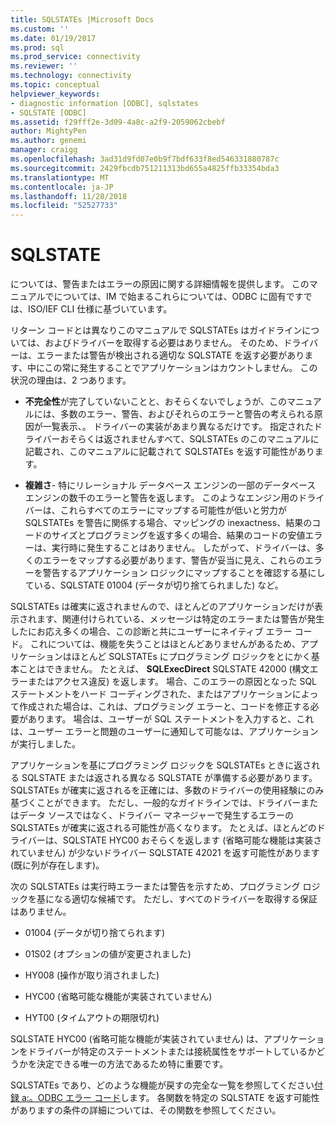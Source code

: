 ```yaml
---
title: SQLSTATEs |Microsoft Docs
ms.custom: ''
ms.date: 01/19/2017
ms.prod: sql
ms.prod_service: connectivity
ms.reviewer: ''
ms.technology: connectivity
ms.topic: conceptual
helpviewer_keywords:
- diagnostic information [ODBC], sqlstates
- SQLSTATE [ODBC]
ms.assetid: f29fff2e-3d09-4a8c-a2f9-2059062cbebf
author: MightyPen
ms.author: genemi
manager: craigg
ms.openlocfilehash: 3ad31d9fd07e0b9f7bdf633f8ed546331880787c
ms.sourcegitcommit: 2429fbcdb751211313bd655a4825ffb33354bda3
ms.translationtype: MT
ms.contentlocale: ja-JP
ms.lasthandoff: 11/28/2018
ms.locfileid: "52527733"
---
```

# <a name="sqlstates"></a>SQLSTATE
については、警告またはエラーの原因に関する詳細情報を提供します。 このマニュアルでについては、IM で始まるこれらについては、ODBC に固有ですでは、ISO/IEF CLI 仕様に基づいています。  
  
 リターン コードとは異なりこのマニュアルで SQLSTATEs はガイドラインについては、およびドライバーを取得する必要はありません。 そのため、ドライバーは、エラーまたは警告が検出される適切な SQLSTATE を返す必要があります、中にこの常に発生することでアプリケーションはカウントしません。 この状況の理由は、2 つあります。  
  
-   **不完全性**が完了していないことと、おそらくないでしょうが、このマニュアルには、多数のエラー、警告、およびそれらのエラーと警告の考えられる原因が一覧表示、。 ドライバーの実装があまり異なるだけです。 指定されたドライバーおそらくは返されませんすべて、SQLSTATEs のこのマニュアルに記載され、このマニュアルに記載されて SQLSTATEs を返す可能性があります。  
  
-   **複雑さ**- 特にリレーショナル データベース エンジンの一部のデータベース エンジンの数千のエラーと警告を返します。 このようなエンジン用のドライバーは、これらすべてのエラーにマップする可能性が低いと労力が SQLSTATEs を警告に関係する場合、マッピングの inexactness、結果のコードのサイズとプログラミングを返す多くの場合、結果のコードの安値エラーは、実行時に発生することはありません。 したがって、ドライバーは、多くのエラーをマップする必要があります、警告が妥当に見え、これらのエラーを警告するアプリケーション ロジックにマップすることを確認する基にしている、SQLSTATE 01004 (データが切り捨てられました) など。  
  
 SQLSTATEs は確実に返されませんので、ほとんどのアプリケーションだけが表示されます、関連付けられている、メッセージは特定のエラーまたは警告が発生したにお応え多くの場合、この診断と共にユーザーにネイティブ エラー コード。 これについては、機能を失うことはほとんどありませんがあるため、アプリケーションはほとんど SQLSTATEs にプログラミング ロジックをとにかく基本ことはできません。 たとえば、 **SQLExecDirect** SQLSTATE 42000 (構文エラーまたはアクセス違反) を返します。 場合、このエラーの原因となった SQL ステートメントをハード コーディングされた、またはアプリケーションによって作成された場合は、これは、プログラミング エラーと、コードを修正する必要があります。 場合は、ユーザーが SQL ステートメントを入力すると、これは、ユーザー エラーと問題のユーザーに通知して可能なは、アプリケーションが実行しました。  
  
 アプリケーションを基にプログラミング ロジックを SQLSTATEs ときに返される SQLSTATE または返される異なる SQLSTATE が準備する必要があります。 SQLSTATEs が確実に返されるを正確には、多数のドライバーの使用経験にのみ基づくことができます。 ただし、一般的なガイドラインでは、ドライバーまたはデータ ソースではなく、ドライバー マネージャーで発生するエラーの SQLSTATEs が確実に返される可能性が高くなります。 たとえば、ほとんどのドライバーは、SQLSTATE HYC00 おそらくを返します (省略可能な機能は実装されていません) が少ないドライバー SQLSTATE 42021 を返す可能性があります (既に列が存在します)。  
  
 次の SQLSTATEs は実行時エラーまたは警告を示すため、プログラミング ロジックを基になる適切な候補です。 ただし、すべてのドライバーを取得する保証はありません。  
  
-   01004 (データが切り捨てられます)  
  
-   01S02 (オプションの値が変更されました)  
  
-   HY008 (操作が取り消されました)  
  
-   HYC00 (省略可能な機能が実装されていません)  
  
-   HYT00 (タイムアウトの期限切れ)  
  
 SQLSTATE HYC00 (省略可能な機能が実装されていません) は、アプリケーションをドライバーが特定のステートメントまたは接続属性をサポートしているかどうかを決定できる唯一の方法であるため特に重要です。  
  
 SQLSTATEs であり、どのような機能が戻すの完全な一覧を参照してください[付録 a:。ODBC エラー コード](../../../odbc/reference/appendixes/appendix-a-odbc-error-codes.md)します。 各関数を特定の SQLSTATE を返す可能性がありますの条件の詳細については、その関数を参照してください。
